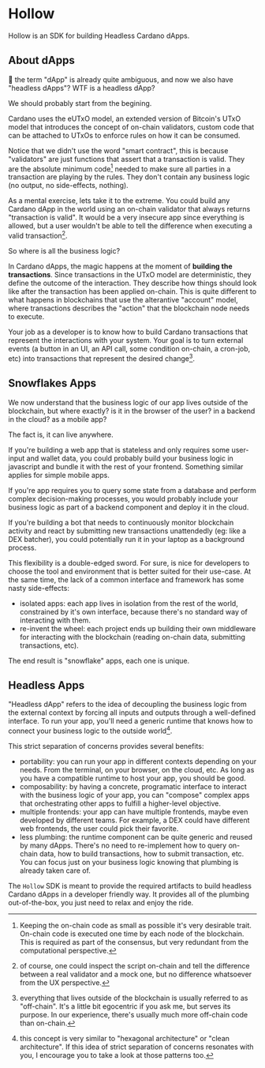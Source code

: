 
# Hollow

Hollow is an SDK for building Headless Cardano dApps.

## About dApps

:thinking: the term "dApp" is already quite ambiguous, and now we also have "headless dApps"? WTF is a headless dApp?

We should probably start from the begining.

Cardano uses the eUTxO model, an extended version of Bitcoin's UTxO model that introduces the concept of on-chain validators, custom code that can be attached to UTxOs to enforce rules on how it can be consumed.

Notice that we didn't use the word "smart contract", this is because "validators" are just functions that assert that a transaction is valid. They are the absolute minimum code[^1] needed to make sure all parties in a transaction are playing by the rules. They don't contain any business logic (no output, no side-effects, nothing).

As a mental exercise, lets take it to the extreme. You could build any Cardano dApp in the world using an on-chain validator that always returns "transaction is valid". It would be a very insecure app since everything is allowed, but a user wouldn't be able to tell the difference when executing a valid transaction[^2].

So where is all the business logic?

In Cardano dApps, the magic happens at the moment of **building the transactions**. Since transactions in the UTxO model are deterministic, they define the outcome of the interaction. They describe how things should look like after the transaction has been applied on-chain. This is quite different to what happens in blockchains that use the alterantive "account" model, where transactions describes the "action" that the blockchain node needs to execute.

Your job as a developer is to know how to build Cardano transactions that represent the interactions with your system. Your goal is to turn external events (a button in an UI, an API call, some condition on-chain, a cron-job, etc) into transactions that represent the desired change[^3].

## Snowflakes Apps

We now understand that the business logic of our app lives outside of the blockchain, but where exactly? is it in the browser of the user? in a backend in the cloud? as a mobile app?

The fact is, it can live anywhere.

If you're building a web app that is stateless and only requires some user-input and wallet data, you could probably build your business logic in javascript and bundle it with the rest of your frontend. Something similar applies for simple mobile apps.

If you're app requires you to query some state from a database and perform complex decision-making processes, you would probably include your business logic as part of a backend component and deploy it in the cloud.

If you're building a bot that needs to continuously monitor blockchain activity and react by submitting new transactions unattendedly (eg: like a DEX batcher), you could potentially run it in your laptop as a background process.

This flexibility is a double-edged sword. For sure, is nice for developers to choose the tool and environment that is better suited for their use-case. At the same time, the lack of a common interface and framework has some nasty side-effects:

- isolated apps: each app lives in isolation from the rest of the world, constrained by it's own interface, because there's no standard way of interacting with them.
- re-invent the wheel: each project ends up building their own middleware for interacting with the blockchain (reading on-chain data, submitting transactions, etc).

The end result is "snowflake" apps, each one is unique.
## Headless Apps

"Headless dApp" refers to the idea of decoupling the business logic from the external context by forcing all inputs and outputs through a well-defined interface. To run your app, you'll need a generic runtime that knows how to connect your business logic to the outside world[^4].

This strict separation of concerns provides several benefits:

- portability: you can run your app in different contexts depending on your needs. From the terminal, on your browser, on the cloud, etc. As long as you have a compatible runtime to host your app, you should be good.
- composability: by having a concrete, programatic interface to interact with the business logic of your app, you can "compose" complex apps that orchestrating other apps to fulfill a higher-level objective.
- multiple frontends: your app can have multiple frontends, maybe even developed by different teams. For example, a DEX could have different web frontends, the user could pick their favorite.
- less plumbing: the runtime component can be quite generic and reused by many dApps. There's no need to re-implement how to query on-chain data, how to build transactions, how to submit transaction, etc. You can focus just on your business logic knowing that plumbing is already taken care of.

The `Hollow` SDK is meant to provide the required artifacts to build headless Cardano dApps in a developer friendly way. It provides all of the plumbing out-of-the-box, you just need to relax and enjoy the ride.


[^1]: Keeping the on-chain code as small as possible it's very desirable trait. On-chain code is executed one time by each node of the blockchain. This is required as part of the consensus, but very redundant from the computational perspective.
[^2]: of course, one could inspect the script on-chain and tell the difference between a real validator and a mock one, but no difference whatsoever from the UX perspective.
[^3]: everything that lives outside of the blockchain is usually referred to as "off-chain". It's a little bit egocentric if you ask me, but serves its purpose. In our experience, there's usually much more off-chain code than on-chain.
[^4]: this concept is very similar to "hexagonal architecture" or "clean architecture". If this idea of strict separation of concerns resonates with you, I encourage you to take a look at those patterns too.

